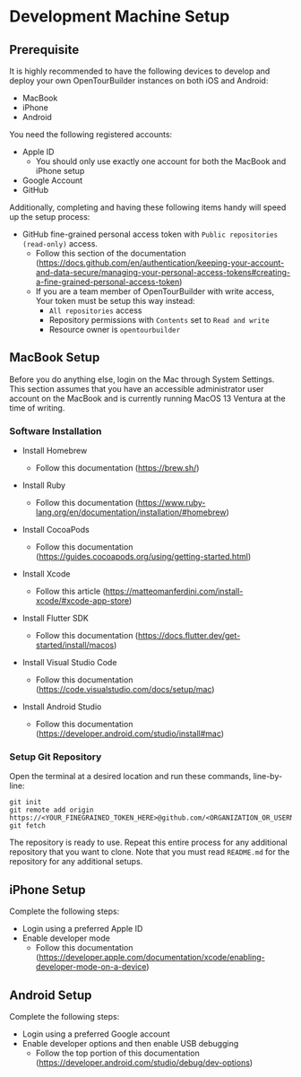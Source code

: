 # Development Machine Setup

## Prerequisite

It is highly recommended to have the following devices to develop and deploy your own OpenTourBuilder instances on both iOS and Android:
- MacBook
- iPhone
- Android

You need the following registered accounts:
- Apple ID
    - You should only use exactly one account for both the MacBook and iPhone setup
- Google Account
- GitHub

Additionally, completing and having these following items handy will speed up the setup process:
- GitHub fine-grained personal access token with `Public repositories (read-only)` access.
    - Follow this section of the documentation (https://docs.github.com/en/authentication/keeping-your-account-and-data-secure/managing-your-personal-access-tokens#creating-a-fine-grained-personal-access-token)
    - If you are a team member of OpenTourBuilder with write access, Your token must be setup this way instead:
        - `All repositories` access
        - Repository permissions with `Contents` set to `Read and write`
        - Resource owner is `opentourbuilder`

## MacBook Setup

Before you do anything else, login on the Mac through System Settings. This section assumes that you have an accessible administrator user account on the MacBook and is currently running MacOS 13 Ventura at the time of writing.

### Software Installation

- Install Homebrew
    - Follow this documentation (https://brew.sh/)

- Install Ruby
    - Follow this documentation (https://www.ruby-lang.org/en/documentation/installation/#homebrew)

- Install CocoaPods
    - Follow this documentation (https://guides.cocoapods.org/using/getting-started.html)

- Install Xcode
    - Follow this article (https://matteomanferdini.com/install-xcode/#xcode-app-store)

- Install Flutter SDK
    - Follow this documentation (https://docs.flutter.dev/get-started/install/macos)

- Install Visual Studio Code
    - Follow this documentation (https://code.visualstudio.com/docs/setup/mac)

- Install Android Studio
    - Follow this documentation (https://developer.android.com/studio/install#mac)

### Setup Git Repository

Open the terminal at a desired location and run these commands, line-by-line:

```
git init
git remote add origin https://<YOUR_FINEGRAINED_TOKEN_HERE>@github.com/<ORGANIZATION_OR_USERNAME>/<REPOSITORY>.git
git fetch
```

The repository is ready to use. Repeat this entire process for any additional repository that you want to clone. Note that you must read `README.md` for the repository for any additional setups.

## iPhone Setup

Complete the following steps:
- Login using a preferred Apple ID
- Enable developer mode
    - Follow this documentation (https://developer.apple.com/documentation/xcode/enabling-developer-mode-on-a-device)

## Android Setup

Complete the following steps:
- Login using a preferred Google account
- Enable developer options and then enable USB debugging
    - Follow the top portion of this documentation (https://developer.android.com/studio/debug/dev-options)

